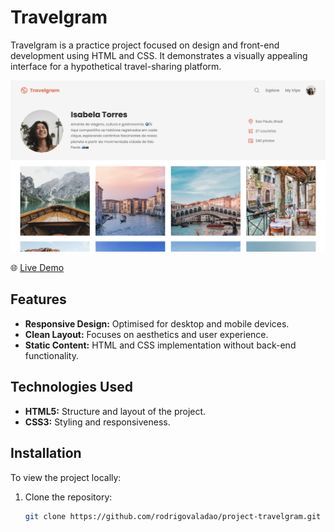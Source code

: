 # Travelgram

Travelgram is a practice project focused on design and front-end development using HTML and CSS. It demonstrates a visually appealing interface for a hypothetical travel-sharing platform.

![Project Thumbnail](assets/thumbnail.png)

🌐 [Live Demo](https://github.com/rodrigovaladao/project-travelgram)

## Features

- **Responsive Design:** Optimised for desktop and mobile devices.
- **Clean Layout:** Focuses on aesthetics and user experience.
- **Static Content:** HTML and CSS implementation without back-end functionality.

## Technologies Used

- **HTML5:** Structure and layout of the project.
- **CSS3:** Styling and responsiveness.

## Installation

To view the project locally:

1. Clone the repository:
   ```bash
   git clone https://github.com/rodrigovaladao/project-travelgram.git
   ```
